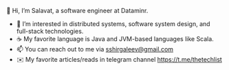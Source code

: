 👋 Hi, I’m Salavat, a software engineer at Dataminr. 
- 👀 I’m interested in distributed systems, software system design, and full-stack technologies. 
- ☕️ My favorite language is Java and JVM-based languages like Scala. 
- 📫 You can reach out to me via sshirgaleev@gmail.com
- ✉️ My favorite articles/reads in telegram channel https://t.me/thetechlist
